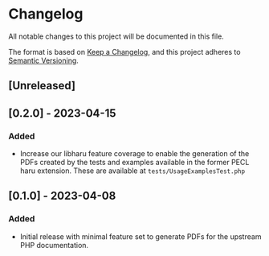 # Changelog

All notable changes to this project will be documented in this file.

The format is based on [Keep a Changelog](https://keepachangelog.com/en/1.1.0/),
and this project adheres to [Semantic Versioning](https://semver.org/spec/v2.0.0.html).

## [Unreleased]

## [0.2.0] - 2023-04-15

### Added

- Increase our libharu feature coverage to enable the generation of the PDFs
  created by the tests and examples available in the former PECL haru
  extension. These are available at `tests/UsageExamplesTest.php`

## [0.1.0] - 2023-04-08

### Added

- Initial release with minimal feature set to generate PDFs for the upstream
  PHP documentation.
